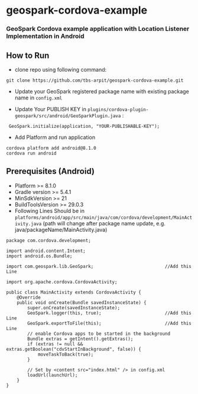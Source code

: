 # geospark-cordova-example
### GeoSpark Cordova example application with Location Listener Implementation in **Android**

## How to Run
* clone repo using following command:
```
git clone https://github.com/tbs-arpit/geospark-cordova-example.git
```

* Update your GeoSpark registered package name with existing package name in `config.xml`

* Update Your PUBLISH KEY in `plugins/cordova-plugin-geospark/src/android/GeoSparkPlugin.java` :
```
 GeoSpark.initialize(application, "YOUR-PUBLISHABLE-KEY");
```
* Add Platform and run application
```
cordova platform add android@8.1.0
cordova run android
```

## Prerequisites (Android)
* Platform >= 8.1.0
* Gradle version >= 5.4.1
* MinSdkVersion >= 21
* BuildToolsVersion >= 29.0.3
* Following Lines Should be in `platforms/android/app/src/main/java/com/cordova/development/MainActivity.java` (path will change after package name update, e.g. java/packageName/MainActivity.java)
```
package com.cordova.development;

import android.content.Intent;
import android.os.Bundle;

import com.geospark.lib.GeoSpark;                           //Add this Line

import org.apache.cordova.CordovaActivity;

public class MainActivity extends CordovaActivity {
    @Override
    public void onCreate(Bundle savedInstanceState) {
        super.onCreate(savedInstanceState);
        GeoSpark.logger(this, true);                        //Add this Line
        GeoSpark.exportToFile(this);                        //Add this Line
        // enable Cordova apps to be started in the background
        Bundle extras = getIntent().getExtras();
        if (extras != null && extras.getBoolean("cdvStartInBackground", false)) {
            moveTaskToBack(true);
        }

        // Set by <content src="index.html" /> in config.xml
        loadUrl(launchUrl);
    }
}
```